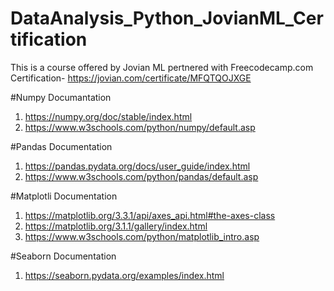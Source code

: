 # DataAnalysis_Python_JovianML_Certification
This is a course offered by Jovian ML pertnered with Freecodecamp.com
Certification- https://jovian.com/certificate/MFQTQOJXGE

#Numpy Documantation
1) https://numpy.org/doc/stable/index.html
2) https://www.w3schools.com/python/numpy/default.asp

#Pandas Documentation
1) https://pandas.pydata.org/docs/user_guide/index.html
2) https://www.w3schools.com/python/pandas/default.asp

#Matplotli Documentation
1) https://matplotlib.org/3.3.1/api/axes_api.html#the-axes-class
2) https://matplotlib.org/3.1.1/gallery/index.html
3) https://www.w3schools.com/python/matplotlib_intro.asp

#Seaborn Documentation
1) https://seaborn.pydata.org/examples/index.html
   
   
